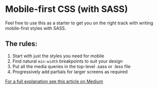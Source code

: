 # Mobile-first CSS (with SASS)

Feel free to use this as a starter to get you on the right track with writing mobile-first styles with SASS.

## The rules:
1. Start with just the styles you need for mobile
2. Find natural `min-width` breakpoints to suit your design
3. Put all the media queries in the top-level .sass or .less file
4. Progressively add partials for larger screens as required

[For a full explanation see this article on Medium](https://medium.com/p/89d16c91e6b3)
